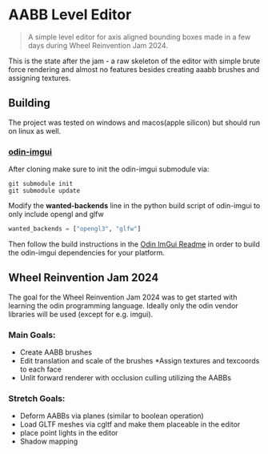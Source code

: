 # AABB Level Editor
> A simple level editor for axis aligned bounding boxes made in a few days during Wheel Reinvention Jam 2024. 

This is the state after the jam - a raw skeleton of the editor with simple brute force rendering and almost no features besides creating aaabb brushes and assigning textures.

## Building
The project was tested on windows and macos(apple silicon) but should run on linux as well.

### [odin-imgui](https://gitlab.com/L-4/odin-imgui)
After cloning make sure to init the odin-imgui submodule via:

```shell 
git submodule init  
git submodule update
```

Modify the **wanted-backends** line in the python build script of odin-imgui to only include opengl and glfw 
```python
wanted_backends = ["opengl3", "glfw"]
```
Then follow the build instructions in the [Odin ImGui Readme](https://gitlab.com/L-4/odin-imgui/-/blob/main/README.md) in order to build the odin-imgui dependencies for your platform.

## Wheel Reinvention Jam 2024
The goal for the Wheel Reinvention Jam 2024 was to get started with learning the odin programming language. Ideally only the odin vendor libraries will be used (except for e.g. imgui).

### Main Goals:
* Create AABB brushes 
* Edit translation and scale of the brushes
*Assign textures and texcoords to each face
* Unlit forward renderer with occlusion culling utilizing the AABBs

### Stretch Goals:
* Deform AABBs via planes (similar to boolean operation)
* Load GLTF meshes via cgltf and make them placeable in the editor
* place point lights in the editor
* Shadow mapping
